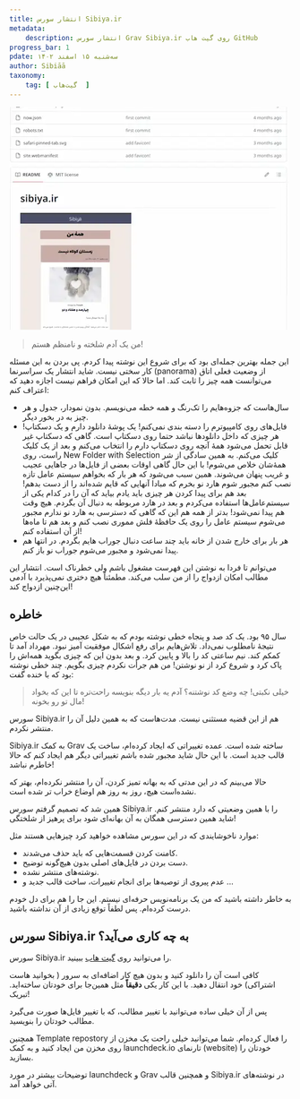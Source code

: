 ```yaml
---
title: انتشار سورس Sibiya.ir
metadata: 
    description: انتشار سورس Grav Sibiya.ir روی گیت هاب GitHub 
progress_bar: 1
pdate: سه‌شنبه ۱۵ اسفند ۱۴۰۲
author: Sibiāā
taxonomy:
    tag: [ گیت‌هاب  ]
---
```

![ تصویری از مخزن گیت‌هاب sibiya ](sibiya_github.webp?classes=center?loading=lazy)
<div class="align-center">
</div>

> من یک آدم شلخته و نامنظم هستم! 

این جمله بهترین جمله‌ای بود که برای شروع این نوشته پیدا کردم. پی بردن به این مسئله کار سختی نیست. شاید انتشار یک سراسرنما 
(panorama)
از وضعیت فعلی اتاق می‌توانست همه چیز را ثابت کند. اما حالا که این امکان فراهم نیست اجازه دهید که اعتراف کنم:

- سال‌هاست که جزوه‌هایم را تک‌رنگ و همه خطه می‌نویسم. بدون نمودار، جدول و هر چیز به در بخور دیگر.
- فایل‌های روی کامپیوترم را دسته بندی نمی‌کنم! یک پوشهٔ دانلود دارم و یک دسکتاپ! هر چیزی که داخل دانلود‌ها نباشد حتما روی دسکتاپ است. گاهی که دسکتاپ غیر قابل تحمل می‌شود همهٔ آنچه روی دسکتاپ دارم را انتخاب می‌کنم و بعد از یک کلیک راست، روی 
New Folder with Selection
کلیک می‌کنم. به همین سادگی از شر همهٔ‌شان خلاص می‌شوم! با این حال گاهی اوقات بعضی از فایل‌ها در جاهایی عجیب و غریب پنهان می‌شوند. همین سبب می‌شود که هر بار که بخواهم سیستم عامل تازه نصب کنم مجبور شوم هارد نو بخرم که مبادا آنهایی که قایم شده‌اند را از دست بدهم! بعد هم برای پیدا کردن هر چیزی باید یادم بیاید که آن را در کدام یکی از سیستم‌عامل‌ها استفاده می‌کردم و بعد در هارد مربوطه به دنبال آن بگردم. هیچ وقت هم پیدا نمی‌شود! بدتر از همه هم این که گاهی که دسترسی به هارد نو ندارم مجبور می‌شوم سیستم عامل را روی یک حافظهٔ فلش مموری نصب کنم و بعد هم تا ماه‌ها از آن استفاده کنم!
- هر بار برای خارج شدن از خانه باید چند ساعت دنبال جوراب هایم بگردم. در انتها هم پیدا نمی‌شود و مجبور می‌شوم جوراب نو باز کنم.

می‌توانم تا فردا به نوشتن این فهرست مشغول باشم ولی خطرناک است. انتشار این مطالب امکان ازدواج را از من سلب می‌کند. مطمئناً هیچ دختری نمی‌پذیرد با آدمی این‌چنین ازدواج کند!

## خاطره 
سال ۹۵ بود. یک کد صد و پنجاه خطی نوشته بودم که به شکل عجیبی در یک حالت خاص نتیجهٔ نامطلوب نمی‌داد. تلاش‌هایم برای رفع اشکال موفقیت آمیز نبود. مهرداد آمد تا کمکم کند. نیم ساعتی کد را بالا و پایین کرد. و بعد بدون این که چیزی بگوید همه‌اش را پاک کرد و شروع کرد از نو نوشتن! من هم جرأت نکردم چیزی بگویم. چند خطی نوشته بود که با خنده گفت:

> خیلی نکبتی! چه وضع کد نوشتنه؟ آدم یه بار دیگه بنویسه راحت‌تره تا این که بخواد مال تو رو بخونه!

سورس 
Sibiya.ir
هم از این قضیه مستثنی نیست. مدت‌هاست که به همین دلیل آن را منتشر نکردم.

Sibiya.ir
به کمک 
Grav
ساخته شده است. عمده تغییراتی که ایجاد کرده‌ام، ساخت یک قالب جدید است. با این حال شاید مجبور شده باشم تغییراتی دیگر هم ایجاد کنم که حالا خاطرم نباشد!

حالا می‌بینم که در این مدتی که به بهانه تمیز کردن، آن را منتشر نکرده‌ام، بهتر که نشده‌است هیچ، روز به روز هم اوضاع خراب تر شده است.

همین شد که تصمیم گرفتم سورس 
Sibiya.ir
را با همین وضعیتی که دارد منتشر کنم. شاید همین دسترسی همگان به آن بهانه‌ای شود برای پرهیز از شلختگی!

موارد ناخوشایندی که در این سورس مشاهده خواهید کرد چیزهایی هستند مثل:
- کامنت کردن قسمت‌هایی که باید حذف می‌شدند.	
- دست بردن در فایل‌های اصلی بدون هیچ‌گونه توضیح.
- نوشته‌های منتشر نشده.
- عدم پیروی از توصیه‌ها برای انجام تغییرات، ساخت قالب جدید و ...

به خاطر داشته باشید که من یک برنامه‌نویس حرفه‌ای نیستم. این جا را هم برای دل خودم درست کرده‌ام. پس لطفاً توقع زیادی از آن نداشته باشید.

## سورس Sibiya.ir به چه کاری می‌آید؟

سورس 
Sibiya.ir
را می‌توانید روی 
[گیت هاب](https://github.com/shaban532/Sibiya) 
ببینید. 

کافی است آن را دانلود کنید و بدون هیچ کار اضافه‌ای به سرور ( بخوانید هاست اشتراکی) خود انتقال دهید. با این کار یکی **دقیقاً** مثل همین‌جا برای خودتان ساخته‌اید. تبریک!

پس از آن خیلی ساده می‌توانید با تغییر مطالب، که با تغییر فایل‌ها صورت می‌گیرد مطالب خودتان را بنویسید.

همچنین 
Template repostory
را فعال کرده‌ام. شما می‌توانید خیلی راحت یک مخزن از روی مخزن من ایجاد کنید و به کمک 
launchdeck.io
تارنمای (website) خودتان را بسازید. 

توضیحات بیشتر در مورد
launchdeck
و
Grav
و همچنین قالب 
Sibiya.ir
در نوشته‌های آتی خواهد آمد.